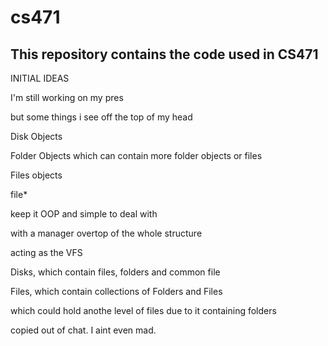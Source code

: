 cs471
=====

This repository contains the code used in CS471
-----------------------------------------------

INITIAL IDEAS

I'm still working on my pres

but some things i see off the top of my head

Disk Objects

Folder Objects which can contain more folder objects or files

Files objects

file*

keep it OOP and simple to deal with

with a manager overtop of the whole structure

acting as the VFS

Disks, which contain files, folders and common file

Files, which contain collections of Folders and Files

which could hold anothe level of files due to it containing folders

copied out of chat. I aint even mad.

